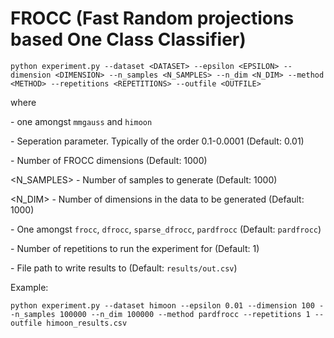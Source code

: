# FROCC (Fast Random projections based One Class Classifier)
 
 ```
 python experiment.py --dataset <DATASET> --epsilon <EPSILON> --dimension <DIMENSION> --n_samples <N_SAMPLES> --n_dim <N_DIM> --method <METHOD> --repetitions <REPETITIONS> --outfile <OUTFILE>
 ```
 
 where 
 
 <DATASET> - one amongst ``mmgauss`` and ``himoon``
 
 <EPSILON> - Seperation parameter. Typically of the order 0.1-0.0001 (Default: 0.01)
 
 <DIMENSION> - Number of FROCC dimensions (Default: 1000)
 
 <N_SAMPLES> - Number of samples to generate (Default: 1000)
 
 <N_DIM> - Number of dimensions in the data to be generated (Default: 1000)
 
 <METHOD> - One amongst `frocc`, `dfrocc`, `sparse_dfrocc`, `pardfrocc` (Default: `pardfrocc`)
 
 <REPETITIONS> - Number of repetitions to run the experiment for (Default: 1)
 
 <OUTFILE> - File path to write results to (Default: `results/out.csv`)
 
 Example:
 ```
 python experiment.py --dataset himoon --epsilon 0.01 --dimension 100 --n_samples 100000 --n_dim 100000 --method pardfrocc --repetitions 1 --outfile himoon_results.csv
 ```
